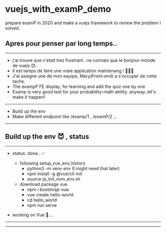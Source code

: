 # vuejs_with_examP_demo
prepare examP in 2020 and make a vuejs framework to review the problem I solved.

## Apres pour penser par long temps..
---

- j'ai trouve que c'etait tres frustrant.. ne connais que le bonjour-monde de vuejs 😓.. 
- Il est temps de faire une vraie application maintenang ! 🤸🏻‍♂️
- J'ai assigne une de mon equipe, Mary(Front-end) a s'occuper de cette tache.
- The exampP FE display, for learning and add the quiz one by one
- Examp is very good test for your probability-math ability. anyway..let's make it happen!

--- 
- Build up the env
- Make different endpoint like /examp/1 , /examP/2 ,..

--- 

## Build up the env 😈 , status 
---

- status: done.. ✅
    - following setup_vue_env_history
        - python3 -m venv env (I  might need that later)
        - npm install -g @vue/cli-init
        - source ja_init_nvm_env.sh
    - download package vue
        - npm i bootstrap-vue
        - vue create hello-world
        - cd hello_world
        - npm run serve
    
- working on Vue 🦜....



---



---
